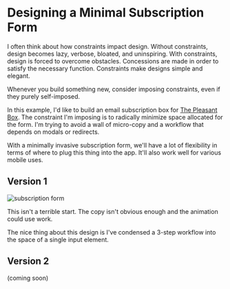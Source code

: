 # Designing a Minimal Subscription Form

I often think about how constraints impact design. Without constraints, design becomes lazy, verbose, bloated, and uninspiring. With constraints, design is forced to overcome obstacles. Concessions are made in order to satisfy the necessary function. Constraints make designs simple and elegant.

Whenever you build something new, consider imposing constraints, even if they purely self-imposed.

In this example, I'd like to build an email subscription box for [The Pleasant Box](https://thepleasantbox.com). The constraint I'm imposing is to radically minimize space allocated for the form. I'm trying to avoid a wall of micro-copy and a workflow that depends on modals or redirects.

With a minimally invasive subscription form, we'll have a lot of flexibility in terms of where to plug this thing into the app. It'll also work well for various mobile uses.

## Version 1

![subscription form](https://media.giphy.com/media/mtHX9gMcHZkGliJkDt/giphy.gif)

This isn't a terrible start. The copy isn't obvious enough and the animation could use work.

The nice thing about this design is I've condensed a 3-step workflow into the space of a single input element.

## Version 2

(coming soon)

